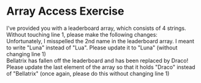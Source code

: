 # Array Access Exercise

I've provided you with a leaderboard array, which consists of 4 strings. Without touching line 1, please make the following changes:
<br>
Unfortunately, I misspelled the 2nd name in the leaderboard array. I meant to write "Luna" instead of "Lua". Please update it to "Luna" (without changing line 1)
<br>
Bellatrix has fallen off the leaderboard and has been replaced by Draco! Please update the last element of the array so that it holds "Draco" instead of "Bellatrix" (once again, please do this without changing line 1)
